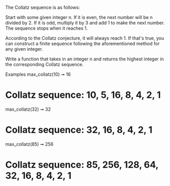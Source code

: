 The Collatz sequence is as follows:

Start with some given integer n.
If it is even, the next number will be n divided by 2.
If it is odd, multiply it by 3 and add 1 to make the next number.
The sequence stops when it reaches 1.

According to the Collatz conjecture, it will always reach 1. If that's true, you can construct a finite sequence following the aforementioned method for any given integer.

Write a function that takes in an integer n and returns the highest integer in the corresponding Collatz sequence.

Examples
max_collatz(10) ➞ 16
# Collatz sequence: 10, 5, 16, 8, 4, 2, 1

max_collatz(32) ➞ 32
# Collatz sequence: 32, 16, 8, 4, 2, 1

max_collatz(85) ➞ 256
# Collatz sequence: 85, 256, 128, 64, 32, 16, 8, 4, 2, 1

